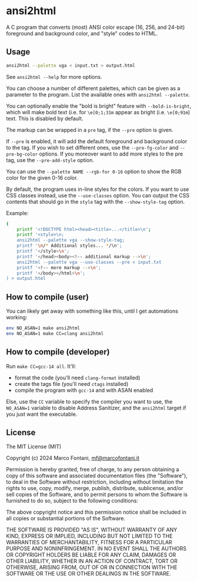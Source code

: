 # ansi2html

A C program that converts (most) ANSI color escape (16, 256, and 24-bit) foreground and background color, and "style" codes to HTML.

## Usage

```bash
ansi2html --palette vga < input.txt > output.html
```

See `ansi2html --help` for more options.

You can choose a number of different palettes, which can be given as a parameter to the program. List the available ones with `ansi2html --palette`.

You can optionally enable the "bold is bright" feature with `--bold-is-bright`, which will make bold text (i.e. for `\e[0;1;31m` appear as bright (i.e. `\e[0;91m`) text. This is disabled by default.

The markup can be wrapped in a `pre` tag, if the `--pre` option is given.

If `--pre` is enabled, it will add the default foreground and background color to the tag. If you wish to set different ones, use the `--pre-fg-color` and `--pre-bg-color` options. If you moreover want to add more styles to the pre tag, use the `--pre-add-style` option.

You can use the `--palette NAME --rgb-for 0-16` option to show the RGB color for the given 0-16 color.

By default, the program uses in-line styles for the colors. If you want to use CSS classes instead, use the `--use-classes` option. You can output the CSS contents that should go in the `style` tag with the `--show-style-tag` option.

Example:

```bash
(
    printf '<!DOCTYPE html><head><title>...</title>\n';
    printf '<style>\n;
    ansi2html --palette vga --show-style-tag;
    printf '\n/* Additional styles... */\n';
    printf '</style>\n';
    printf '</head><body><!-- additional markup -->\n';
    ansi2html --palette vga --use-classes --pre < input.txt
    printf '<!-- more markup -->\n';
    printf '</body></html>\n';
) > output.html
```

## How to compile (user)

You can likely get away with something like this, until I get automations working:

```bash
env NO_ASAN=1 make ansi2html
env NO_ASAN=1 make CC=clang ansi2html
```

## How to compile (developer)

Run `make CC=gcc-14 all`. It'll:

- format the code (you'll need `clang-format` installed)
- create the tags file (you'll need `ctags` installed)
- compile the program with `gcc-14` and with ASAN enabled

Else, use the `CC` variable to specify the compiler you want to use, the `NO_ASAN=1` variable to disable Address Sanitizer, and the `ansi2html` target if you just want the executable.

## License

The MIT License (MIT)

Copyright (c) 2024 Marco Fontani, mf@marcofontani.it

Permission is hereby granted, free of charge, to any person obtaining a copy of this software and associated documentation files (the "Software"), to deal in the Software without restriction, including without limitation the rights to use, copy, modify, merge, publish, distribute, sublicense, and/or sell copies of the Software, and to permit persons to whom the Software is furnished to do so, subject to the following conditions:

The above copyright notice and this permission notice shall be included in all copies or substantial portions of the Software.

THE SOFTWARE IS PROVIDED "AS IS", WITHOUT WARRANTY OF ANY KIND, EXPRESS OR IMPLIED, INCLUDING BUT NOT LIMITED TO THE WARRANTIES OF MERCHANTABILITY, FITNESS FOR A PARTICULAR PURPOSE AND NONINFRINGEMENT. IN NO EVENT SHALL THE AUTHORS OR COPYRIGHT HOLDERS BE LIABLE FOR ANY CLAIM, DAMAGES OR OTHER LIABILITY, WHETHER IN AN ACTION OF CONTRACT, TORT OR OTHERWISE, ARISING FROM, OUT OF OR IN CONNECTION WITH THE SOFTWARE OR THE USE OR OTHER DEALINGS IN THE SOFTWARE.

